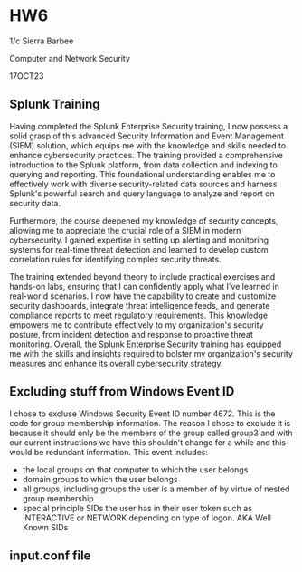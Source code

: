 # HW6

1/c Sierra Barbee

Computer and Network Security

17OCT23

## Splunk Training

Having completed the Splunk Enterprise Security training, I now possess a solid grasp of this advanced Security Information and Event Management (SIEM) solution, which equips me with the knowledge and skills needed to enhance cybersecurity practices. The training provided a comprehensive introduction to the Splunk platform, from data collection and indexing to querying and reporting. This foundational understanding enables me to effectively work with diverse security-related data sources and harness Splunk's powerful search and query language to analyze and report on security data.

Furthermore, the course deepened my knowledge of security concepts, allowing me to appreciate the crucial role of a SIEM in modern cybersecurity. I gained expertise in setting up alerting and monitoring systems for real-time threat detection and learned to develop custom correlation rules for identifying complex security threats.

The training extended beyond theory to include practical exercises and hands-on labs, ensuring that I can confidently apply what I've learned in real-world scenarios. I now have the capability to create and customize security dashboards, integrate threat intelligence feeds, and generate compliance reports to meet regulatory requirements. This knowledge empowers me to contribute effectively to my organization's security posture, from incident detection and response to proactive threat monitoring. Overall, the Splunk Enterprise Security training has equipped me with the skills and insights required to bolster my organization's security measures and enhance its overall cybersecurity strategy.

## Excluding stuff from Windows Event ID

I chose to excluse Windows Security Event ID number 4672. This is the code for group membership information. The reason I chose to exclude it is because it should only be the members of the group called group3 and with our current instructions we have this shouldn't change for a while and this would be redundant information. 
This event includes:

- the local groups on that computer to which the user belongs
- domain groups to which the user belongs
- all groups, including groups the user is a member of by virtue of nested group membership
- special principle SIDs the user has in their user token such as INTERACTIVE or NETWORK depending on type of logon. AKA Well Known SIDs

## input.conf file
